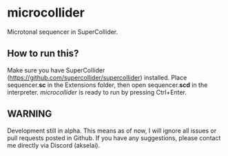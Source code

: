 # microcollider
Microtonal sequencer in SuperCollider. 

## How to run this?
Make sure you have SuperCollider (https://github.com/supercollider/supercollider) installed. Place sequencer.**sc** in the Extensions folder, then open sequencer.**scd** in the interpreter. *microcollider* is ready to run by pressing Ctrl+Enter.

## WARNING 
Development still in alpha. This means as of now, I will ignore all issues or pull requests posted in Github. If you have any suggestions, please contact me directly via Discord (akselai).
